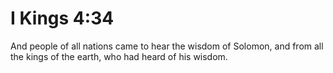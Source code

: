 # I Kings 4:34

And people of all nations came to hear the wisdom of Solomon, and from all the kings of the earth, who had heard of his wisdom.

